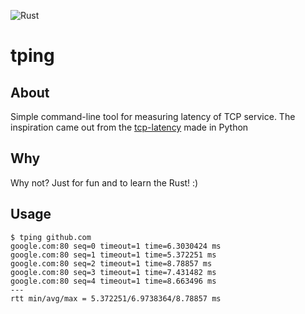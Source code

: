 ![Rust](https://github.com/rrada/tping/workflows/Rust/badge.svg?branch=main)
# tping

## About

Simple command-line tool for measuring latency of TCP service.
The inspiration came out from the [tcp-latency](https://github.com/dgzlopes/tcp-latency) made in Python

## Why
Why not? Just for fun and to learn the Rust! :)

## Usage

    $ tping github.com
    google.com:80 seq=0 timeout=1 time=6.3030424 ms
    google.com:80 seq=1 timeout=1 time=5.372251 ms
    google.com:80 seq=2 timeout=1 time=8.78857 ms
    google.com:80 seq=3 timeout=1 time=7.431482 ms
    google.com:80 seq=4 timeout=1 time=8.663496 ms
    ---
    rtt min/avg/max = 5.372251/6.9738364/8.78857 ms
